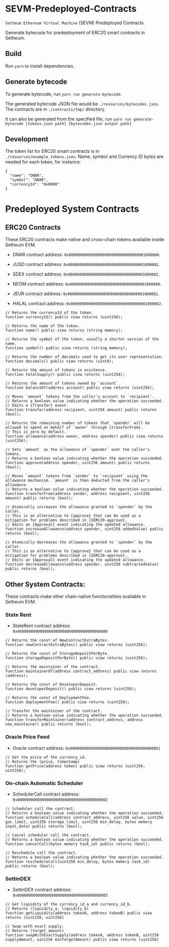 # SEVM-Predeployed-Contracts
`Setheum Ethereum Virtual Machine` (SEVM) Predeployed Contracts

Generate bytecode for predeployment of ERC20 smart contracts in Setheum.

## Build

Run `yarn` to install dependencies.

## Generate bytecode

To generate bytecode, run `yarn run generate-bytecode`.

The generated bytecode JSON file would be `./resources/bytecodes.json`. The contracts are in `./contracts/tmp/` directory.

It can also be generated from the specified file, run `yarn run generate-bytecode [tokens.json path] [bytecodes.json output path]`

## Development

The token list for ERC20 smart contracts is in `./resources/example_tokens.json`. Name, symbol and Currency ID bytes are needed for each token, for instance:

```
{
  "name": "DNAR",
  "symbol": "DNAR",
  "currencyId": "0x0000"
}
```


# Predeployed System Contracts

## ERC20 Contracts
These ERC20 contracts make native and cross-chain tokens available inside Setheum EVM.
- DNAR contract address: `0x0000000000000000000000000000000001000000`.
- JUSD contract address: `0x0000000000000000000000000000000001000001`.
- SDEX contract address: `0x0000000000000000000000000000000001000002`.

- NEOM contract address: `0x0000000000000000000000000000000001000080`.
- JEUR contract address: `0x0000000000000000000000000000000001000081`.
- HALAL contract address: `0x0000000000000000000000000000000001000082`.
```
// Returns the currencyId of the token.
function currencyId() public view returns (uint256);

// Returns the name of the token.
function name() public view returns (string memory);

// Returns the symbol of the token, usually a shorter version of the name.
function symbol() public view returns (string memory);

// Returns the number of decimals used to get its user representation.
function decimals() public view returns (uint8);

// Returns the amount of tokens in existence.
function totalSupply() public view returns (uint256);

// Returns the amount of tokens owned by `account`.
function balanceOf(address account) public view returns (uint256);

// Moves `amount` tokens from the caller's account to `recipient`.
// Returns a boolean value indicating whether the operation succeeded.
// Emits a {Transfer} event.
function transfer(address recipient, uint256 amount) public returns (bool);

// Returns the remaining number of tokens that `spender` will be allowed to spend on behalf of `owner` through {transferFrom}. 
// This is zero by default.
function allowance(address owner, address spender) public view returns (uint256);

// Sets `amount` as the allowance of `spender` over the caller's tokens.
// Returns a boolean value indicating whether the operation succeeded.
function approve(address spender, uint256 amount) public returns (bool);

// Moves `amount` tokens from `sender` to `recipient` using the allowance mechanism. `amount` is then deducted from the caller's allowance.
// Returns a boolean value indicating whether the operation succeeded.
function transferFrom(address sender, address recipient, uint256 amount) public returns (bool);

// Atomically increases the allowance granted to `spender` by the caller.
// This is an alternative to {approve} that can be used as a mitigation for problems described in {IERC20-approve}.
// Emits an {Approval} event indicating the updated allowance.
function increaseAllowance(address spender, uint256 addedValue) public returns (bool);

// Atomically decreases the allowance granted to `spender` by the caller.
// This is an alternative to {approve} that can be used as a mitigation for problems described in {IERC20-approve}.
// Emits an {Approval} event indicating the updated allowance.
function decreaseAllowance(address spender, uint256 subtractedValue) public returns (bool);
```


## Other System Contracts:
These contracts make other chain-native functionalities available in Setheum EVM.

### State Rent
- StateRent contract address: `0x0000000000000000000000000000000000000800`
```
// Returns the const of NewContractExtraBytes.
function newContractExtraBytes() public view returns (uint256);

// Returns the const of StorageDepositPerByte.
function storageDepositPerByte() public view returns (uint256);

// Returns the maintainer of the contract.
function maintainerOf(address contract_address) public view returns (address);

// Returns the const of DeveloperDeposit.
function developerDeposit() public view returns (uint256);

// Returns the const of DeploymentFee.
function deploymentFee() public view returns (uint256);

// Transfer the maintainer of the contract.
// Returns a boolean value indicating whether the operation succeeded.
function transferMaintainer(address contract_address, address new_maintainer) public returns (bool);
```

### Oracle Price Feed
- Oracle contract address: `0x0000000000000000000000000000000000000801`
```
// Get the price of the currency_id.
// Returns the (price, timestamp)
function getPrice(address token) public view returns (uint256, uint256);
```
### On-chain Automatic Scheduler
- SchedulerCall contract address: `0x0000000000000000000000000000000000000802`
```
// Scheduler call the contract.
// Returns a boolean value indicating whether the operation succeeded.
function scheduleCall(address contract_address, uint256 value, uint256 gas_limit, uint256 storage_limit, uint256 min_delay, bytes memory input_data) public returns (bool);

// Cancel scheduler call the contract.
// Returns a boolean value indicating whether the operation succeeded.
function cancelCall(bytes memory task_id) public returns (bool);

// Reschedule call the contract.
// Returns a boolean value indicating whether the operation succeeded.
function rescheduleCall(uint256 min_delay, bytes memory task_id) public returns (bool);
```

### SettinDEX
- SettinDEX contract address: `0x0000000000000000000000000000000000000803`
```
// Get liquidity of the currency_id_a and currency_id_b.
// Returns (liquidity_a, liquidity_b)
function getLiquidity(address tokenA, address tokenB) public view returns (uint256, uint256)

// Swap with exact supply.
// Returns (target_amount)
function swapWithExactSupply(address tokenA, address tokenB, uint256 supplyAmount, uint256 minTargetAmount) public view returns (uint256)
```
